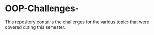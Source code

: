 # OOP-Challenges-
This repository contains the challenges for the various topics that were covered during this semester.
